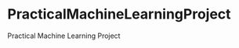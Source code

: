 PracticalMachineLearningProject
===============================

Practical Machine Learning Project
